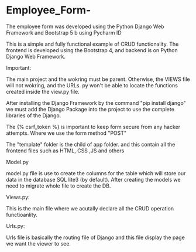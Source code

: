# Employee_Form-
The employee form was developed using the Python Django Web Framework and Bootstrap 5 b using Pycharm ID

This is a simple and fully functional example of CRUD functionality. The frontend is developed using the Bootstrap 4, and backend is on Python Django Web Framework. 

Important:

The main project and the wokring must be parent. Otherwise, the VIEWS file will not wokring, and the URLs. py won't be able to locate the functions created inside the view.py file. 

After installing the Django Framework by the command "pip install django" we must add the Django Package into the project to use the complete libraries of the Django.

The {% csrf_token %} is important to keep form secure from any hacker attempts. Where we use the form method "POST"

The "template" folder is the child of app folder. and this contain all the frontend files such as HTML, CSS ,JS and others

Model.py

model.py file is use to create the columns for the table which will store our data in the database SQL lite3 (by default). After creating the models we need to migrate whole file to create the DB. 

Views.py:

This is the main file where we acutally declare all the CRUD operation functioanlity. 

Urls.py:

Urls file is basically the routing file of Django and this file display the page we want the viewer to see.

